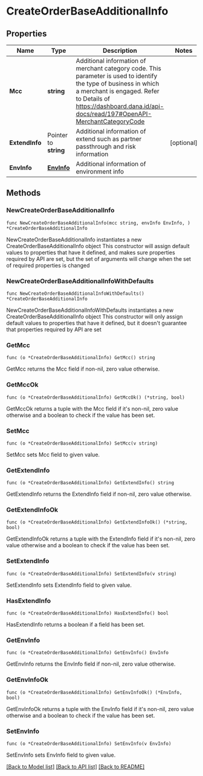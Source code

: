 # CreateOrderBaseAdditionalInfo

## Properties

Name | Type | Description | Notes
------------ | ------------- | ------------- | -------------
**Mcc** | **string** | Additional information of merchant category code. This parameter is used to identify the type of business in which a merchant is engaged. Refer to Details of https://dashboard.dana.id/api-docs/read/197#OpenAPI-MerchantCategoryCode | 
**ExtendInfo** | Pointer to **string** | Additional information of extend such as partner passthrough and risk information | [optional] 
**EnvInfo** | [**EnvInfo**](EnvInfo.md) | Additional information of environment info | 

## Methods

### NewCreateOrderBaseAdditionalInfo

`func NewCreateOrderBaseAdditionalInfo(mcc string, envInfo EnvInfo, ) *CreateOrderBaseAdditionalInfo`

NewCreateOrderBaseAdditionalInfo instantiates a new CreateOrderBaseAdditionalInfo object
This constructor will assign default values to properties that have it defined,
and makes sure properties required by API are set, but the set of arguments
will change when the set of required properties is changed

### NewCreateOrderBaseAdditionalInfoWithDefaults

`func NewCreateOrderBaseAdditionalInfoWithDefaults() *CreateOrderBaseAdditionalInfo`

NewCreateOrderBaseAdditionalInfoWithDefaults instantiates a new CreateOrderBaseAdditionalInfo object
This constructor will only assign default values to properties that have it defined,
but it doesn't guarantee that properties required by API are set

### GetMcc

`func (o *CreateOrderBaseAdditionalInfo) GetMcc() string`

GetMcc returns the Mcc field if non-nil, zero value otherwise.

### GetMccOk

`func (o *CreateOrderBaseAdditionalInfo) GetMccOk() (*string, bool)`

GetMccOk returns a tuple with the Mcc field if it's non-nil, zero value otherwise
and a boolean to check if the value has been set.

### SetMcc

`func (o *CreateOrderBaseAdditionalInfo) SetMcc(v string)`

SetMcc sets Mcc field to given value.


### GetExtendInfo

`func (o *CreateOrderBaseAdditionalInfo) GetExtendInfo() string`

GetExtendInfo returns the ExtendInfo field if non-nil, zero value otherwise.

### GetExtendInfoOk

`func (o *CreateOrderBaseAdditionalInfo) GetExtendInfoOk() (*string, bool)`

GetExtendInfoOk returns a tuple with the ExtendInfo field if it's non-nil, zero value otherwise
and a boolean to check if the value has been set.

### SetExtendInfo

`func (o *CreateOrderBaseAdditionalInfo) SetExtendInfo(v string)`

SetExtendInfo sets ExtendInfo field to given value.

### HasExtendInfo

`func (o *CreateOrderBaseAdditionalInfo) HasExtendInfo() bool`

HasExtendInfo returns a boolean if a field has been set.

### GetEnvInfo

`func (o *CreateOrderBaseAdditionalInfo) GetEnvInfo() EnvInfo`

GetEnvInfo returns the EnvInfo field if non-nil, zero value otherwise.

### GetEnvInfoOk

`func (o *CreateOrderBaseAdditionalInfo) GetEnvInfoOk() (*EnvInfo, bool)`

GetEnvInfoOk returns a tuple with the EnvInfo field if it's non-nil, zero value otherwise
and a boolean to check if the value has been set.

### SetEnvInfo

`func (o *CreateOrderBaseAdditionalInfo) SetEnvInfo(v EnvInfo)`

SetEnvInfo sets EnvInfo field to given value.



[[Back to Model list]](../README.md#documentation-for-models) [[Back to API list]](../README.md#documentation-for-api-endpoints) [[Back to README]](../README.md)


